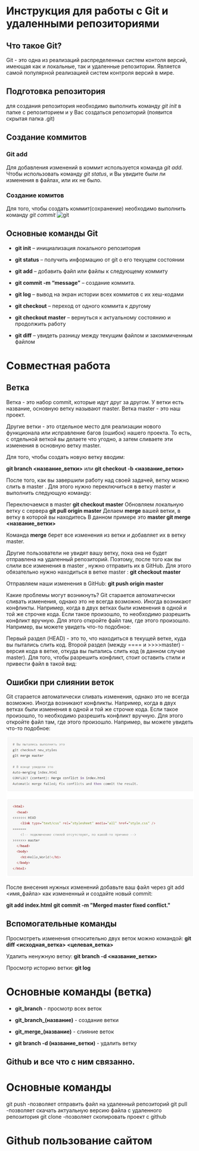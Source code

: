 # Инструкция для работы с Git и удаленными репозиториями

## Что такое Git?

Git - это одна из реализаций распределенных систем контоля версий, имеющая как и локальные, так и удаленные репозитории. Является самой популярной реализацией систем контроля версий в мире.
## Подготовка репозитория 
для создания репозитория необходимо выполнить команду *git init* в папке с репозиторием и у Вас создаться репозиторий (появится скрытая папка .git)

## Создание коммитов

### Git add
Для добавления изменений в коммит используется команда *git add*. Чтобы использовать команду *git status*, и Вы увидите были ли изменения в файлах, или их не было.

### Создание комитов
Для того, чтобы создать коммит(сохранение) необходимо выполнить команду *git commit* ![git](gitcommit.jpg)

## Основные команды Git
+ **git init** – инициализация локального репозитория

+ **git status** – получить информацию от git о его текущем состоянии
+ **git add** – добавить файл или файлы к следующему коммиту
+ **git commit -m “message”** – создание коммита.
+ **git log** – вывод на экран истории всех коммитов с их хеш-кодами
+ **git checkout** – переход от одного коммита к другому
+ **git checkout master** – вернуться к актуальному состоянию и продолжить работу
+ **git diff** – увидеть разницу между текущим файлом и закоммиченным файлом

# Совместная работа
## Ветка
Ветка - это набор commit, которые идут друг за другом. У ветки есть название, основную ветку называют master. Ветка master - это наш проект.

Другие ветки - это отдельное место для реализации нового функционала или исправление багов (ошибок) нашего проекта. То есть, с отдельной веткой вы делаете что угодно, а затем сливаете эти изменения в основную ветку master.

Для того, чтобы создать новую ветку вводим:

**git branch <название_ветки>** или **git checkout -b <название_ветки>**

После того, как вы завершили работу над своей задачей, ветку можно слить в master . Для этого нужно переключиться в ветку master и выполнить следующую команду:

Переключаемся в master **git checkout master** Обновляем локальную ветку с сервера **git pull origin master**
Делаем **merge** вашей ветки, в ветку в которой вы находитесь В данном примере это **master git merge <название_ветки>**

Команда **merge** берет все изменения из ветки и добавляет их в ветку master.

Другие пользователи не увидят вашу ветку, пока она не будет отправлена на удаленный репозиторий. Поэтому, после того как вы слили все изменения в master , нужно отправить их в GitHub. Для этого обязательно нужно находиться в ветке master : **git checkout master**

Отправляем наши изменения в GitHub:
**git push origin master**

Какие проблемы могут возникнуть?
Git старается автоматически сливать изменения, однако это не всегда возможно. Иногда возникают конфликты. Например, когда в двух ветках были изменения в одной и той же строчке кода. Если такое произошло, то необходимо разрешить конфликт вручную. Для этого откройте файл там, где этого произошло. Например, вы можете увидеть что-то подобное:

Первый раздел (HEAD) - это то, что находиться в текущей ветке, куда вы пытались слить код. Второй раздел (между ==== и >>>>master) - версия кода в ветке, откуда вы пытались слить код (в данном случае master). Для того, чтобы разрешить конфликт, стоит оставить стили и привести файл в такой вид:
## Ошибки при слиянии веток

Git старается автоматически сливать изменения, однако это не всегда возможно. Иногда возникают конфликты. Например, когда в двух ветках были изменения в одной и той же строчке кода. Если такое произошло, то необходимо разрешить конфликт вручную. Для этого откройте файл там, где этого произошло. Например, вы можете увидеть что-то подобное:

![exaple](M9yWDgZIZoE.jpg)


После внесения нужных изменений добавьте ваш файл через git add <имя_файла> как измененный и создайте новый commit:

**git add index.html**
**git commit -m "Merged master fixed conflict."**

## Вспомогательные команды
Просмотреть изменения относительно двух веток можно командой:
**git diff <исходная_ветка> <целевая_ветка>**

Удалить ненужную ветку:
**git branch -d <название_ветки>**

Просмотр историю ветки:
**git log**

# Основные команды (ветка)
+ **git_branch** - просмотр всех веток

+ **git_branch_(название)** - создание ветки

+ **git_merge_(название)** - слияние веток

+ **git branch -d (название_ветки)** - удалить ветку

## Github и все что с ним связанно.

# Основные команды
git push -позволяет отправить файл на удаленный репозиторий
git pull -позволяет скачать актуальную версию файла с удаленного репозитория
git clone -позволяет скопировать проект с github 

# Github пользование сайтом
